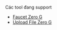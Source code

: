 Các tool đang support

- [Faucet Zero G](./faucet_zero_g/README.md)
- [Upload File Zero G](./upload_file_zero_g/README.md)